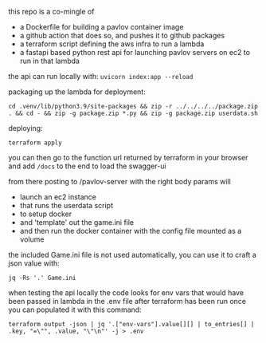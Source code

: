 this repo is a co-mingle of
- a Dockerfile for building a pavlov container image
- a github action that does so, and pushes it to github packages
- a terraform script defining the aws infra to run a lambda
- a fastapi based python rest api for launching pavlov servers on ec2 to run in that lambda

the api can run locally with: `uvicorn index:app --reload`

packaging up the lambda for deployment:
```
cd .venv/lib/python3.9/site-packages && zip -r ../../../../package.zip . && cd - && zip -g package.zip *.py && zip -g package.zip userdata.sh
```
deploying:
```
terraform apply
```

you can then go to the function url returned by terraform in your browser and add `/docs` to the end to load the swagger-ui

from there posting to /pavlov-server with the right body params will
-  launch an ec2 instance 
- that runs the userdata script 
- to setup docker 
- and 'template' out the game.ini file
- and then run the docker container with the config file mounted as a volume

the included Game.ini file is not used automatically, you can use it to craft a json value with:
```
jq -Rs '.' Game.ini
```

when testing the api locally the code looks for env vars that would have been passed in lambda in the .env file
after terraform has been run once you can populated it with this command:
```
terraform output -json | jq '.["env-vars"].value[][] | to_entries[] | .key, "=\"", .value, "\"\n"' -j > .env
```
